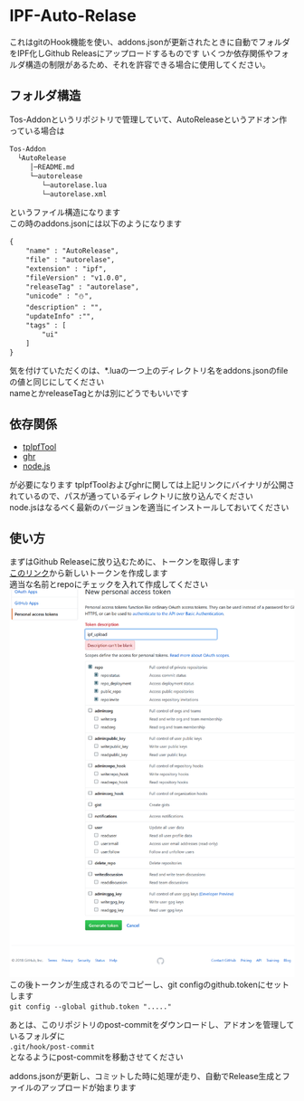 # IPF-Auto-Relase
これはgitのHook機能を使い、addons.jsonが更新されたときに自動でフォルダをIPF化しGithub Releasにアップロードするものです
いくつか依存関係やフォルダ構造の制限があるため、それを許容できる場合に使用してください。

## フォルダ構造
Tos-Addonというリポジトリで管理していて、AutoReleaseというアドオン作っている場合は
```
Tos-Addon
  └AutoRelease
     │─README.md
     └─autorelease
        └─autorelase.lua
        └─autorelase.xml
```
というファイル構造になります  
この時のaddons.jsonには以下のようになります
```
{
    "name" : "AutoRelease",
    "file" : "autorelase",
    "extension" : "ipf",
    "fileVersion" : "v1.0.0",
    "releaseTag" : "autorelase",
    "unicode" : "⛄",
    "description" : "",
    "updateInfo" :"",
    "tags" : [
        "ui"
    ]
}
```
気を付けていただくのは、*.luaの一つ上のディレクトリ名をaddons.jsonのfileの値と同じにしてください  
nameとかreleaseTagとかは別にどうでもいいです  

## 依存関係
* [tpIpfTool](https://github.com/kuronekotei/IpfTool/releases)
* [ghr](https://github.com/tcnksm/ghr/releases)
* [node.js](https://nodejs.org/ja/)

が必要になります
tpIpfToolおよびghrに関しては上記リンクにバイナリが公開されているので、パスが通っているディレクトリに放り込んでください  
node.jsはなるべく最新のバージョンを適当にインストールしておいてください

## 使い方
まずはGithub Releaseに放り込むために、トークンを取得します  
[このリンク](https://github.com/settings/tokens)から新しいトークンを作成します  
適当な名前とrepoにチェックを入れて作成してください  
<img src="token.png" width="600">  
この後トークンが生成されるのでコピーし、git configのgithub.tokenにセットします  
`git config --global github.token "....."`

あとは、このリポジトリのpost-commitをダウンロードし、アドオンを管理しているフォルダに  
`.git/hook/post-commit`  
となるようにpost-commitを移動させてください  

addons.jsonが更新し、コミットした時に処理が走り、自動でRelease生成とファイルのアップロードが始まります  
